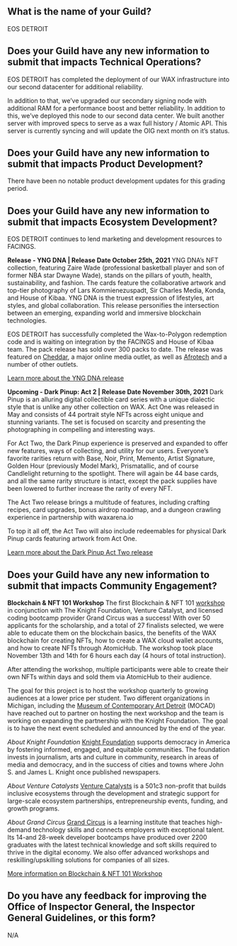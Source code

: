 ## What is the name of your Guild?

EOS DETROIT

## Does your Guild have any new information to submit that impacts Technical Operations?

EOS DETROIT has completed the deployment of our WAX infrastructure into our second datacenter for additional reliability.

In addition to that, we’ve upgraded our secondary signing node with additional RAM for a performance boost and better reliability. In addition to this, we’ve deployed this node to our second data center. We built another server with improved specs to serve as a wax full history / Atomic API. This server is currently syncing and will update the OIG next month on it’s status.

## Does your Guild have any new information to submit that impacts Product Development?

There have been no notable product development updates for this grading period.

## Does your Guild have any new information to submit that impacts Ecosystem Development?

EOS DETROIT continues to lend marketing and development resources to FACINGS.

**Release - YNG DNA | Release Date October 25th, 2021**
YNG DNA’s NFT collection, featuring Zaire Wade (professional basketball player and son of former NBA star Dwayne Wade), stands on the pillars of youth, health, sustainability, and fashion. The cards feature the collaborative artwork and top-tier photography of Lars Kommienezuspadt, Sir Charles Media, Konda, and House of Kibaa. YNG DNA is the truest expression of lifestyles, art styles, and global collaboration. This release personifies the intersection between an emerging, expanding world and immersive blockchain technologies.

EOS DETROIT has successfully completed the Wax-to-Polygon redemption code and is waiting on integration by the FACINGS and House of Kibaa team. The pack release has sold over 300 packs to date. The release was featured on [Cheddar](https://cheddar.com/media/yng-dna-clothing-line-launch-nft-on-wax-nft-blockchain), a major online media outlet, as well as [Afrotech](https://afrotech.com/zaire-wade-yng-dna-nft-collection) and a number of other outlets.

[Learn more about the YNG DNA release](nfts.yng-dna.com)

**Upcoming - Dark Pinup: Act 2 | Release Date November 30th, 2021**
Dark Pinup is an alluring digital collectible card series with a unique dialectic style that is unlike any other collection on WAX. Act One was released in May and consists of 44 portrait style NFTs across eight unique and stunning variants. The set is focused on scarcity and presenting the photographing in compelling and interesting ways.

For Act Two, the Dark Pinup experience is preserved and expanded to offer new features, ways of collecting, and utility for our users. Everyone’s favorite rarities return with Base, Noir, Print, Memento, Artist Signature, Golden Hour (previously Model Mark), Prismatallic, and of course Candlelight returning to the spotlight. There will again be 44 base cards, and all the same rarity structure is intact, except the pack supplies have been lowered to further increase the rarity of every NFT.

The Act Two release brings a multitude of features, including crafting recipes, card upgrades, bonus airdrop roadmap, and a dungeon crawling experience in partnership with waxarena.io

To top it all off, the Act Two will also include redeemables for physical Dark Pinup cards featuring artwork from Act One.

[Learn more about the Dark Pinup Act Two release](https://darkpinup.com)

## Does your Guild have any new information to submit that impacts Community Engagement?
**Blockchain & NFT 101 Workshop**
The first Blockchain & NFT 101 [workshop](https://info.grandcircus.co/nft-blockchain) in conjunction with The Knight Foundation, Venture Catalyst, and licensed coding bootcamp provider Grand Circus was a success! With over 50 applicants for the scholarship, and a total of 27 finalists selected, we were able to educate them on the blockchain basics, the benefits of the WAX blockchain for creating NFTs, how to create a WAX cloud wallet accounts, and how to create NFTs through AtomicHub. The workshop took place November 13th and 14th for 6 hours each day (4 hours of total instruction).

After attending the workshop, multiple participants were able to create their own NFTs within days and sold them via AtomicHub to their audience.

The goal for this project is to host the workshop quarterly to growing audiences at a lower price per student. Two different organizations in Michigan, including the [Museum of Contemporary Art Detroit](https://mocadetroit.org/) (MOCAD) have reached out to partner on hosting the next workshop and the team is working on expanding the partnership with the Knight Foundation. The goal is to have the next event scheduled and announced by the end of the year.

*About Knight Foundation*
[Knight Foundation](knightfoundation.org) supports democracy in America by fostering informed, engaged, and equitable communities. The foundation invests in journalism, arts and culture in community, research in areas of media and democracy, and in the success of cities and towns where John S. and James L. Knight once published newspapers.

*About Venture Catalysts*
[Venture Catalysts](venturecatalysts.co) is a 501c3 non-profit that builds inclusive ecosystems through the development and strategic support for large-scale ecosystem partnerships, entrepreneurship events, funding, and growth programs.

*About Grand Circus*
[Grand Circus](grandcircus.co) is a learning institute that teaches high-demand technology skills and connects employers with exceptional talent. Its 14-and 28-week developer bootcamps have produced over 2200 graduates with the latest technical knowledge and soft skills required to thrive in the digital economy. We also offer advanced workshops and reskilling/upskilling solutions for companies of all sizes.

[More information on Blockchain & NFT 101 Workshop](https://info.grandcircus.co/nft-blockchain)

## Do you have any feedback for improving the Office of Inspector General, the Inspector General Guidelines, or this form?

N/A
